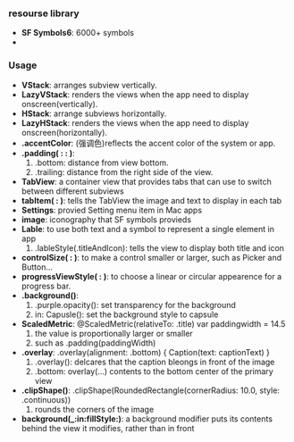 ### resourse library
- **SF Symbols6**: 6000+ symbols
-  


### Usage
- **VStack**: arranges subview vertically.
- **LazyVStack**: renders the views when the app need to display onscreen(vertically).
- **HStack**: arrange subviews horizontally.
- **LazyHStack**: renders the views when the app need to display onscreen(horizontally).
- **.accentColor**: (强调色)reflects the accent color of the system or app.
- **.padding( : : )**:
    1. .bottom: distance from view bottom.
    2. .trailing: distance from the right side of the view.
- **TabView**: a container view that provides tabs that can use to switch between different subviews
- **tabItem( : )**: tells the TabView the image and text to display in each tab 
- **Settings**: provied Setting menu item in Mac apps
- **image**: iconography that SF symbols provieds
- **Lable**: to use both text and a symbol to represent a single element in app
    1. .lableStyle(.titleAndIcon): tells the view to display both title and icon
- **controlSize( : )**: to make a control smaller or larger, such as Picker and Button...
- **progressViewStyle( : )**: to choose a linear or circular appearence for a progress bar.
- **.background()**:
    1. .purple.opacity(): set transparency for the background
    2. in: Capusle(): set the background style to capsule
- **ScaledMetric**: @ScaledMetric(relativeTo: .title) var paddingwidth = 14.5
    1. the value is proportionally larger or smaller
    2. such as .padding(paddingWidth)
- **.overlay**: .overlay(alignment: .bottom) {
                Caption(text: captionText)
            }
    1. .overlay(): delcares that the caption bleongs in front of the image
    2. .bottom:  overlay(...) contents to the bottom center of the primary view
- **.clipShape()**: .clipShape(RoundedRectangle(cornerRadius: 10.0, style: .continuous))
    1. rounds the corners of the image
- **background(_:in:fillStyle:)**: a background modifier puts its contents behind the view it modifies, rather than in front
